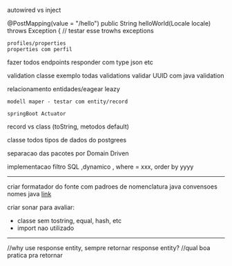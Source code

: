  autowired vs inject
 
 
 @PostMapping(value = "/hello")
public String helloWorld(Locale locale) throws Exception { // testar esse trowhs exceptions

	
	profiles/properties
	properties com perfil

	
	
fazer todos endpoints responder com type json etc

validation
classe exemplo todas validations
validar UUID com java validation


relacionamento entidades/eagear leazy
	
	
	modell maper - testar com entity/record
	
	springBoot Actuator
	
record vs class (toString, metodos default)



classe todos tipos de dados do postgrees



separacao das pacotes por Domain Driven


implementacao filtro SQL ,dynamico , where = xxx, order by yyyy


-----
criar formatador do fonte com padroes de nomenclatura java
convensoes nomes java [link](https://www.oracle.com/java/technologies/javase/codeconventions-namingconventions.html)

criar sonar para avaliar:
- classe sem tostring, equal, hash, etc
- import nao utilizado
---------

//why use response entity, sempre retornar response entity?
	//qual boa pratica pra retornar 
	